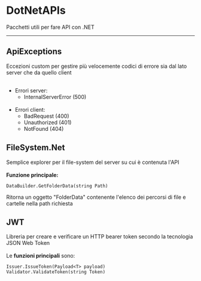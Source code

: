 # DotNetAPIs
Pacchetti utili per fare API con .NET<br><hr>

##  ApiExceptions
Eccezioni custom per gestire più velocemente codici di errore sia dal lato server che da quello client<br><br>
- Errori server:
  - InternalServerError (500)<br><br>
- Errori client:
  - BadRequest (400)
  - Unauthorized (401)
  - NotFound (404)



## FileSystem.Net
Semplice explorer per il file-system del server su cui è contenuta l'API<br><br>
<b>Funzione principale:</b>
```
DataBuilder.GetFolderData(string Path)
```
Ritorna un oggetto "FolderData" contenente l'elenco dei percorsi di file e cartelle nella path richiesta
 
## JWT
Libreria per creare e verificare un HTTP bearer token secondo la tecnologia JSON Web Token<br><br>
Le <b>funzioni principali</b> sono:
```
Issuer.IssueToken(Payload<T> payload)
Validator.ValidateToken(string Token)
```
